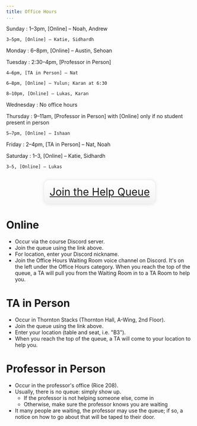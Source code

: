 ```yaml
---
title: Office Hours
...
```


Sunday
:   1–3pm, [Online] – Noah, Andrew

    3–5pm, [Online] – Katie, Sidhardh

Monday
:   6–8pm, [Online] – Austin, Sehoan

Tuesday
:   2:30–4pm, [Professor in Person]
    
    4–6pm, [TA in Person] – Nat
    
    6–8pm, [Online] – Yulun; Karan at 6:30

    8–10pm, [Online] – Lukas, Karan

Wednesday
:   No office hours

Thursday
:   9–11am, [Professor in Person] with [Online] only if no student present in person
    
    5–7pm, [Online] – Ishaan

Friday
:   2–4pm, [TA in Person] – Nat, Noah
    
Saturday
:   1–3, [Online] – Katie, Sidhardh

    3–5, [Online] – Lukas

<div style="display:table; font-size:200%; margin: 1em auto; padding:1ex; box-shadow: 0 1px 10px rgba(0,0,0,.1); border: thin solid #eee; border-radius:1ex; background-image: linear-gradient(to bottom, #ffffff, #f2f2f2);">
<a href="https://kytos.cs.virginia.edu/ohq/?c=cso1">Join the Help Queue</a>
</div>


# Online

- Occur via the course Discord server.
- Join the queue using the link above.
- For location, enter your Discord nickname.
- Join the Office Hours Waiting Room voice channel on Discord. It's on the left under the Office Hours category. When you reach the top of the queue, a TA will pull you from the Waiting Room in to a TA Room to help you.

# TA in Person

- Occur in Thornton Stacks (Thornton Hall, A-Wing, 2nd Floor).
- Join the queue using the link above.
- Enter your location (table and seat, i.e. "B3").
- When you reach the top of the queue, a TA will come to your location to help you.

# Professor in Person

- Occur in the professor's office (Rice 208).
- Usually, there is no queue: simply show up.
    - If the professor is not helping someone else, come in
    - Otherwise, make sure the professor knows you are waiting
- It many people are waiting, the professor may use the queue; if so, a notice on how to go about that will be taped to their door.
